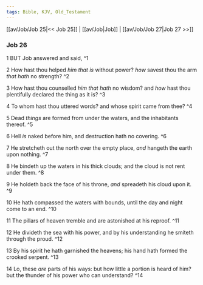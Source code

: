 ```yaml
---
tags: Bible, KJV, Old_Testament
---
```


[[av/Job/Job 25|<< Job 25]] | [[av/Job|Job]] | [[av/Job/Job 27|Job 27 >>]]

### Job 26

1 BUT Job answered and said, ^1

2 How hast thou helped _him_ _that_ _is_ without power? _how_ savest thou the arm _that_ _hath_ no strength? ^2

3 How hast thou counselled _him_ _that_ _hath_ no wisdom? and _how_ hast thou plentifully declared the thing as it is? ^3

4 To whom hast thou uttered words? and whose spirit came from thee? ^4

5 Dead _things_ are formed from under the waters, and the inhabitants thereof. ^5

6 Hell _is_ naked before him, and destruction hath no covering. ^6

7 He stretcheth out the north over the empty place, _and_ hangeth the earth upon nothing. ^7

8 He bindeth up the waters in his thick clouds; and the cloud is not rent under them. ^8

9 He holdeth back the face of his throne, _and_ spreadeth his cloud upon it. ^9

10 He hath compassed the waters with bounds, until the day and night come to an end. ^10

11 The pillars of heaven tremble and are astonished at his reproof. ^11

12 He divideth the sea with his power, and by his understanding he smiteth through the proud. ^12

13 By his spirit he hath garnished the heavens; his hand hath formed the crooked serpent. ^13

14 Lo, these _are_ parts of his ways: but how little a portion is heard of him? but the thunder of his power who can understand? ^14
